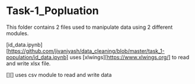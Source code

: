 # Task-1_Popluation

This folder contains 2 files used to manipulate data using 2 different modules.

[id_data.ipynb][https://github.com/jivaniyash/data_cleaning/blob/master/task_1-population/id_data.ipynb] uses [xlwings][https://www.xlwings.org/] to read and write xlsx file.

[][] uses csv module to read and write data